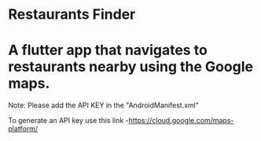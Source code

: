 # Restaurants Finder
A flutter app that navigates to restaurants nearby using the Google maps.
=======

Note: Please add the API KEY in the "AndroidManifest.xml"

To generate an API key use this link -https://cloud.google.com/maps-platform/
